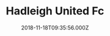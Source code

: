 ---
date: 2018-11-18T09:35:56.000Z
title: Hadleigh United Fc
latitude: 52.039936443290514
longitude: 0.953969286937028
url: http://www.hadleigh-utd.co.uk
category: checkin
---